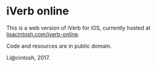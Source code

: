 # iVerb online

This is a web version of iVerb for iOS, currently hosted at [lisacintosh.com/iverb-online](http://lisacintosh.com/iverb-online).

Code and resources are in public domain.

Li@cintosh, 2017.

